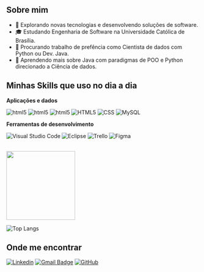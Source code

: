 
## Sobre mim

- 🤔 Explorando novas tecnologias e desenvolvendo soluções de software.
- 🎓 Estudando Engenharia de Software na Universidade Católica de Brasília.
- 💼 Procurando trabalho de prefência como Cientista de dados com Python ou Dev. Java.
- 🌱 Aprendendo mais sobre Java com paradigmas de POO e Python direcionado a Ciência de dados.

## Minhas Skills que uso no dia a dia

**Aplicações e dados**

<img aling="center" alt="html5" src="https://img.shields.io/badge/Java-ED8B00?style=for-the-badge&logo=openjdk&logoColor=white"/> <img aling="center" alt="html5" src="https://img.shields.io/badge/GitHub-100000?style=for-the-badge&logo=github&logoColor=white"/> <img aling="center" alt="html5" src="https://img.shields.io/badge/Python-3776AB?style=for-the-badge&logo=python&logoColor=white"/>
![HTML5](https://img.shields.io/badge/-HTML5-333333?style=flat&logo=HTML5)
![CSS](https://img.shields.io/badge/-CSS-333333?style=flat&logo=CSS3&logoColor=1572B6)
![MySQL](https://img.shields.io/badge/-MySQL-333333?style=flat&logo=mysql)


**Ferramentas de desenvolvimento**

![Visual Studio Code](https://img.shields.io/badge/-Visual%20Studio%20Code-333333?style=flat&logo=visual-studio-code&logoColor=007ACC)
![Eclipse](https://img.shields.io/badge/-Eclipse-333333?style=flat&logo=eclipse-ide&logoColor=2C2255)
![Trello](https://img.shields.io/badge/-Trello-333333?style=flat&logo=trello&logoColor=007ACC)
![Figma](https://img.shields.io/badge/-Figma-333333?style=flat&logo=figma&logoColor=007ACC)

<br/>

<a href="https://github.com/kaionBLima" title="Perfil do Kaion">
  <img height="180em" src="https://github-readme-stats.vercel.app/api?username=kaionBLima&theme=dracula&show_icons=true" />
</a>

![Top Langs](https://github-readme-stats.vercel.app/api/top-langs/?username=kaionBLima&layout=compact)

## Onde me encontrar

[![Linkedin](https://img.shields.io/badge/-Linkedin-blue?style=flat-square&logo=Linkedin&logoColor=white&link=https://www.linkedin.com/in/kaion-brand%C3%A3o-lima-502b922bb/)](https://www.linkedin.com/in/kaion-brand%C3%A3o-lima-502b922bb/)
[![Gmail Badge](https://img.shields.io/badge/-Gmail.com-006bed?style=flat-square&logo=Gmail&logoColor=white&link=mailto:kaionbrandlim@gmail.com)](mailto:kaionbrandlim@gmail.com)
[![GitHub](https://img.shields.io/github/followers/kaionBLima?label=follow&style=social)](https://github.com/kaionBLima)
